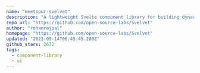 ```yaml
---
name: "meetspur-svelvet"
description: "A lightweight Svelte component library for building dynamic, node-based user interfaces"
repo_url: "https://github.com/open-source-labs/Svelvet"
author: "rohanrajpal"
homepage: "https://github.com/open-source-labs/Svelvet"
updated: "2023-09-14T06:45:45.280Z"
github_stars: 2672
tags: 
  - component-library
  - ui
---
```

